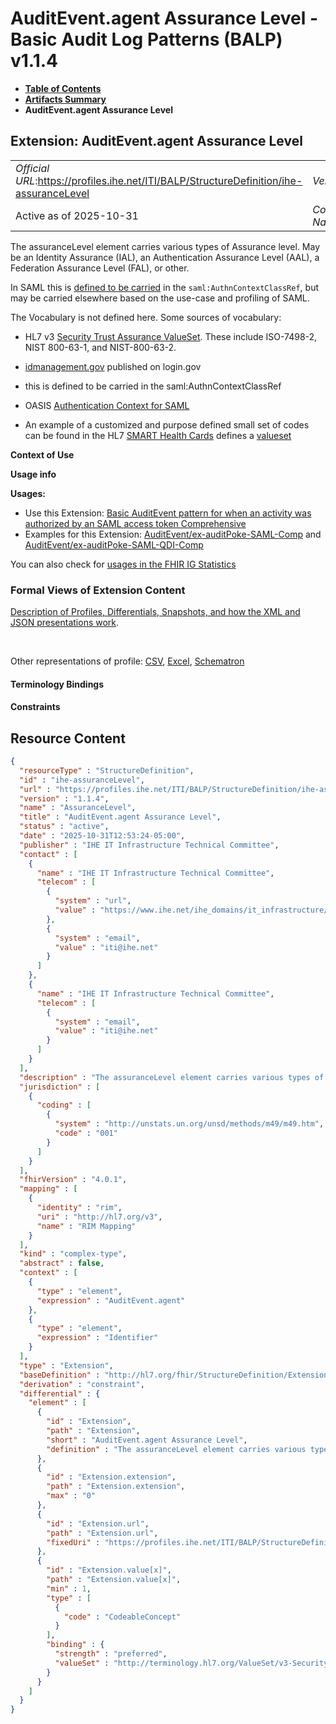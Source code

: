 # AuditEvent.agent Assurance Level - Basic Audit Log Patterns (BALP) v1.1.4

* [**Table of Contents**](toc.md)
* [**Artifacts Summary**](artifacts.md)
* **AuditEvent.agent Assurance Level**

## Extension: AuditEvent.agent Assurance Level 

| | |
| :--- | :--- |
| *Official URL*:https://profiles.ihe.net/ITI/BALP/StructureDefinition/ihe-assuranceLevel | *Version*:1.1.4 |
| Active as of 2025-10-31 | *Computable Name*:AssuranceLevel |

The assuranceLevel element carries various types of Assurance level. May be an Identity Assurance (IAL), an Authentication Assurance Level (AAL), a Federation Assurance Level (FAL), or other.

In SAML this is [defined to be carried](https://docs.oasis-open.org/security/saml/v2.0/saml-authn-context-2.0-os.pdf) in the `saml:AuthnContextClassRef`, but may be carried elsewhere based on the use-case and profiling of SAML.

The Vocabulary is not defined here. Some sources of vocabulary:

* HL7 v3 [Security Trust Assurance ValueSet](https://terminology.hl7.org/3.0.0/ValueSet-v3-SecurityTrustAssuranceObservationValue.html). These include ISO-7498-2, NIST 800-63-1, and NIST-800-63-2.
* [idmanagement.gov](https://developers.login.gov/saml/#specifying-attributes-and-assurance-levels) published on login.gov 
* this is defined to be carried in the saml:AuthnContextClassRef
 
* OASIS [Authentication Context for SAML](https://docs.oasis-open.org/security/saml/v2.0/saml-authn-context-2.0-os.pdf)
* An example of a customized and purpose defined small set of codes can be found in the HL7 [SMART Health Cards](http://hl7.org/fhir/uv/shc-vaccination/2021Sep/) defines a [valueset](http://hl7.org/fhir/uv/shc-vaccination/ValueSet/identity-assurance-level)

**Context of Use**

**Usage info**

**Usages:**

* Use this Extension: [Basic AuditEvent pattern for when an activity was authorized by an SAML access token Comprehensive](StructureDefinition-IHE.BasicAudit.SAMLaccessTokenUse.Comprehensive.md)
* Examples for this Extension: [AuditEvent/ex-auditPoke-SAML-Comp](AuditEvent-ex-auditPoke-SAML-Comp.md) and [AuditEvent/ex-auditPoke-SAML-QDI-Comp](AuditEvent-ex-auditPoke-SAML-QDI-Comp.md)

You can also check for [usages in the FHIR IG Statistics](https://packages2.fhir.org/xig/ihe.iti.balp|current/StructureDefinition/ihe-assuranceLevel)

### Formal Views of Extension Content

 [Description of Profiles, Differentials, Snapshots, and how the XML and JSON presentations work](http://build.fhir.org/ig/FHIR/ig-guidance/readingIgs.html#structure-definitions). 

 

Other representations of profile: [CSV](StructureDefinition-ihe-assuranceLevel.csv), [Excel](StructureDefinition-ihe-assuranceLevel.xlsx), [Schematron](StructureDefinition-ihe-assuranceLevel.sch) 

#### Terminology Bindings

#### Constraints



## Resource Content

```json
{
  "resourceType" : "StructureDefinition",
  "id" : "ihe-assuranceLevel",
  "url" : "https://profiles.ihe.net/ITI/BALP/StructureDefinition/ihe-assuranceLevel",
  "version" : "1.1.4",
  "name" : "AssuranceLevel",
  "title" : "AuditEvent.agent Assurance Level",
  "status" : "active",
  "date" : "2025-10-31T12:53:24-05:00",
  "publisher" : "IHE IT Infrastructure Technical Committee",
  "contact" : [
    {
      "name" : "IHE IT Infrastructure Technical Committee",
      "telecom" : [
        {
          "system" : "url",
          "value" : "https://www.ihe.net/ihe_domains/it_infrastructure/"
        },
        {
          "system" : "email",
          "value" : "iti@ihe.net"
        }
      ]
    },
    {
      "name" : "IHE IT Infrastructure Technical Committee",
      "telecom" : [
        {
          "system" : "email",
          "value" : "iti@ihe.net"
        }
      ]
    }
  ],
  "description" : "The assuranceLevel element carries various types of Assurance level. May be an Identity Assurance (IAL), an Authentication Assurance Level (AAL), a Federation Assurance Level (FAL), or other. \n\nIn SAML this is [defined to be carried](https://docs.oasis-open.org/security/saml/v2.0/saml-authn-context-2.0-os.pdf) in the `saml:AuthnContextClassRef`, but may be carried elsewhere based on the use-case and profiling of SAML.\n\nThe Vocabulary is not defined here. Some sources of vocabulary:\n- HL7 v3 [Security Trust Assurance ValueSet](https://terminology.hl7.org/3.0.0/ValueSet-v3-SecurityTrustAssuranceObservationValue.html). These include ISO-7498-2, NIST 800-63-1, and NIST-800-63-2.\n- [idmanagement.gov](https://developers.login.gov/saml/#specifying-attributes-and-assurance-levels) published on login.gov\n  - this is defined to be carried in the saml:AuthnContextClassRef\n- OASIS [Authentication Context for SAML](https://docs.oasis-open.org/security/saml/v2.0/saml-authn-context-2.0-os.pdf)\n- An example of a customized and purpose defined small set of codes can be found in the HL7 [SMART Health Cards](http://hl7.org/fhir/uv/shc-vaccination/2021Sep/) defines a [valueset](http://hl7.org/fhir/uv/shc-vaccination/ValueSet/identity-assurance-level)",
  "jurisdiction" : [
    {
      "coding" : [
        {
          "system" : "http://unstats.un.org/unsd/methods/m49/m49.htm",
          "code" : "001"
        }
      ]
    }
  ],
  "fhirVersion" : "4.0.1",
  "mapping" : [
    {
      "identity" : "rim",
      "uri" : "http://hl7.org/v3",
      "name" : "RIM Mapping"
    }
  ],
  "kind" : "complex-type",
  "abstract" : false,
  "context" : [
    {
      "type" : "element",
      "expression" : "AuditEvent.agent"
    },
    {
      "type" : "element",
      "expression" : "Identifier"
    }
  ],
  "type" : "Extension",
  "baseDefinition" : "http://hl7.org/fhir/StructureDefinition/Extension",
  "derivation" : "constraint",
  "differential" : {
    "element" : [
      {
        "id" : "Extension",
        "path" : "Extension",
        "short" : "AuditEvent.agent Assurance Level",
        "definition" : "The assuranceLevel element carries various types of Assurance level. May be an Identity Assurance (IAL), an Authentication Assurance Level (AAL), a Federation Assurance Level (FAL), or other. \n\nIn SAML this is [defined to be carried](https://docs.oasis-open.org/security/saml/v2.0/saml-authn-context-2.0-os.pdf) in the `saml:AuthnContextClassRef`, but may be carried elsewhere based on the use-case and profiling of SAML.\n\nThe Vocabulary is not defined here. Some sources of vocabulary:\n- HL7 v3 [Security Trust Assurance ValueSet](https://terminology.hl7.org/3.0.0/ValueSet-v3-SecurityTrustAssuranceObservationValue.html). These include ISO-7498-2, NIST 800-63-1, and NIST-800-63-2.\n- [idmanagement.gov](https://developers.login.gov/saml/#specifying-attributes-and-assurance-levels) published on login.gov\n  - this is defined to be carried in the saml:AuthnContextClassRef\n- OASIS [Authentication Context for SAML](https://docs.oasis-open.org/security/saml/v2.0/saml-authn-context-2.0-os.pdf)\n- An example of a customized and purpose defined small set of codes can be found in the HL7 [SMART Health Cards](http://hl7.org/fhir/uv/shc-vaccination/2021Sep/) defines a [valueset](http://hl7.org/fhir/uv/shc-vaccination/ValueSet/identity-assurance-level)"
      },
      {
        "id" : "Extension.extension",
        "path" : "Extension.extension",
        "max" : "0"
      },
      {
        "id" : "Extension.url",
        "path" : "Extension.url",
        "fixedUri" : "https://profiles.ihe.net/ITI/BALP/StructureDefinition/ihe-assuranceLevel"
      },
      {
        "id" : "Extension.value[x]",
        "path" : "Extension.value[x]",
        "min" : 1,
        "type" : [
          {
            "code" : "CodeableConcept"
          }
        ],
        "binding" : {
          "strength" : "preferred",
          "valueSet" : "http://terminology.hl7.org/ValueSet/v3-SecurityTrustAssuranceObservationValue"
        }
      }
    ]
  }
}

```
